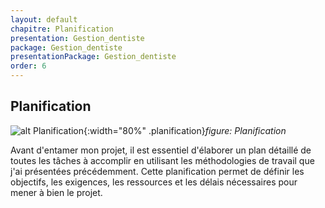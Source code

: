```yaml
---
layout: default
chapitre: Planification
presentation: Gestion_dentiste
package: Gestion_dentiste
presentationPackage: Gestion_dentiste
order: 6
---
```



## Planification

![alt Planification](/app/Gestion_dentiste/images/planification.png){:width="80%" .planification}*figure: Planification*

<!-- note -->

Avant d'entamer mon projet, il est essentiel d'élaborer un plan détaillé de toutes les tâches à accomplir en utilisant les méthodologies de travail que j'ai présentées précédemment. Cette planification permet de définir les objectifs, les exigences, les ressources et les délais nécessaires pour mener à bien le projet.

<!-- new slide -->



